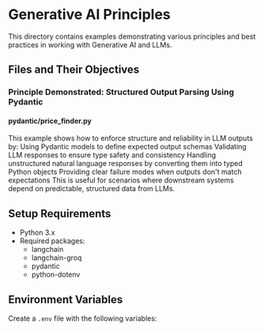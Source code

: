 # Generative AI Principles

This directory contains examples demonstrating various principles and best practices in working with Generative AI and LLMs.

## Files and Their Objectives

### Principle Demonstrated: Structured Output Parsing Using Pydantic
#### pydantic/price_finder.py

This example shows how to enforce structure and reliability in LLM outputs by:
Using Pydantic models to define expected output schemas 
Validating LLM responses to ensure type safety and consistency
Handling unstructured natural language responses by converting them into typed Python objects
Providing clear failure modes when outputs don't match expectations
This is useful for scenarios where downstream systems depend on predictable, structured data from LLMs.


## Setup Requirements
- Python 3.x
- Required packages:
  - langchain
  - langchain-groq
  - pydantic
  - python-dotenv

## Environment Variables
Create a `.env` file with the following variables:
